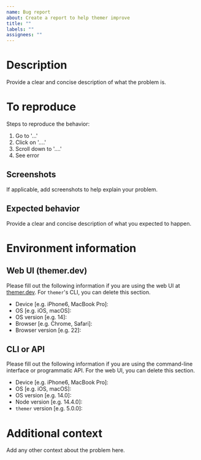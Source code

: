 ```yaml
---
name: Bug report
about: Create a report to help themer improve
title: ""
labels: ""
assignees: ""
---
```


# Description

Provide a clear and concise description of what the problem is.

# To reproduce

Steps to reproduce the behavior:

1. Go to '...'
2. Click on '....'
3. Scroll down to '....'
4. See error

## Screenshots

If applicable, add screenshots to help explain your problem.

## Expected behavior

Provide a clear and concise description of what you expected to happen.

# Environment information

## Web UI (themer.dev)

Please fill out the following information if you are using the web UI at [themer.dev](https://themer.dev). For `themer`'s CLI, you can delete this section.

- Device [e.g. iPhone6, MacBook Pro]:
- OS [e.g. iOS, macOS]:
- OS version [e.g. 14]:
- Browser [e.g. Chrome, Safari]:
- Browser version [e.g. 22]:

## CLI or API

Please fill out the following information if you are using the command-line interface or programmatic API. For the web UI, you can delete this section.

- Device [e.g. iPhone6, MacBook Pro]:
- OS [e.g. iOS, macOS]:
- OS version [e.g. 14.0]:
- Node version [e.g. 14.4.0]:
- `themer` version [e.g. 5.0.0]:

# Additional context

Add any other context about the problem here.
